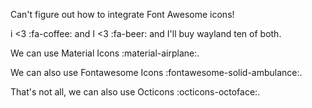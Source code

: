 Can't figure out how to integrate Font Awesome icons!

i <3 :fa-coffee: and I <3 :fa-beer: and I'll buy wayland ten of both. 

We can use Material Icons :material-airplane:.

We can also use Fontawesome Icons :fontawesome-solid-ambulance:.

That's not all, we can also use Octicons :octicons-octoface:.